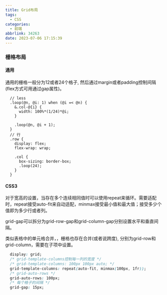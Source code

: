 ```yaml
---
title: Grid布局
tags:
  - CSS
categories:
  - 前端
abbrlink: 34263
date: 2023-07-06 17:15:39
---
```


### 栅格布局

#### 通用

通用的栅格一般分为12或者24个格子, 然后通过margin或者padding控制间隔(flex方式可用通过gap属性)。

```less
  // less
  .loop(@n, @i: 1) when (@i =< @n) {
    &.col-@{i} {
      width: 100%*(1/24)*@i;
    }

    .loop(@n, @i + 1);
  }
  // 行
  .row {
    display: flex;
    flex-wrap: wrap;

    .col {
      box-sizing: border-box;
      .loop(24);
    }
  }
```

#### CSS3

对于宽高的设置，当存在多个连续相同值时可以使用repeat来循环。需要适配时，repeat接受auto-fit来自动适配，minmax接受最小值和最大值；接受多少个值即为多少行或者列。

grid-gap可以拆分为grid-row-gap和grid-column-gap分别设置水平和垂直间隔。

类似表格中的单元格合并，，栅格也存在合并(或者说跨度), 分别为grid-row和grid-column，需要在子项中设置。

```css
  display: grid;
  /* grid-template-columns控制每一列的宽度 */
  /* grid-template-columns: 100px 100px auto; */
  grid-template-columns: repeat(auto-fit, minmax(100px, 1fr));
  /* grid-auto-rows */
  grid-auto-rows: 100px;
  /* 每个格子的间隔 */
  grid-gap: 15px; 
```
